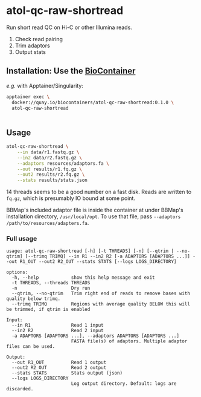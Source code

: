 # atol-qc-raw-shortread

Run short read QC on Hi-C or other Illumina reads.

1. Check read pairing
2. Trim adaptors
3. Output stats

## Installation: Use the [BioContainer](https://quay.io/repository/biocontainers/atol-qc-raw-shortread?tab=tags)

*e.g.* with Apptainer/Singularity:

```bash
apptainer exec \
  docker://quay.io/biocontainers/atol-qc-raw-shortread:0.1.0 \
  atol-qc-raw-shortread  
  
```

## Usage

```bash
atol-qc-raw-shortread \
    --in data/r1.fastq.gz \
    --in2 data/r2.fastq.gz \
    --adaptors resources/adaptors.fa \
    --out results/r1.fq.gz \
    --out2 results/r2.fq.gz \
    --stats results/stats.json 
```

14 threads seems to be a good number on a fast disk. Reads are written to
`fq.gz`, which is presumably IO bound at some point.

BBMap's included adaptor file is inside the container at under BBMap's
installation directory, `/usr/local/opt`. To use that file, pass `--adaptors
/path/to/resources/adapters.fa`.

### Full usage

```
usage: atol-qc-raw-shortread [-h] [-t THREADS] [-n] [--qtrim | --no-qtrim] [--trimq TRIMQ] --in R1 --in2 R2 [-a ADAPTORS [ADAPTORS ...]] --out R1_OUT --out2 R2_OUT --stats STATS [--logs LOGS_DIRECTORY]

options:
  -h, --help            show this help message and exit
  -t THREADS, --threads THREADS
  -n                    Dry run
  --qtrim, --no-qtrim   Trim right end of reads to remove bases with quality below trimq.
  --trimq TRIMQ         Regions with average quality BELOW this will be trimmed, if qtrim is enabled

Input:
  --in R1               Read 1 input
  --in2 R2              Read 2 input
  -a ADAPTORS [ADAPTORS ...], --adaptors ADAPTORS [ADAPTORS ...]
                        FASTA file(s) of adaptors. Multiple adaptor files can be used.

Output:
  --out R1_OUT          Read 1 output
  --out2 R2_OUT         Read 2 output
  --stats STATS         Stats output (json)
  --logs LOGS_DIRECTORY
                        Log output directory. Default: logs are discarded.
```
